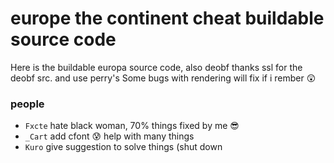 # europe the continent cheat buildable source code
Here is the buildable europa source code, also deobf thanks ssl for the deobf src. and use perry's
Some bugs with rendering will fix if i rember 😲

### people
- `Fxcte` hate black woman, 70% things fixed by me 😎 
- `_Cart` add cfont 😰 help with many things
- `Kuro` give suggestion to solve things (shut down

